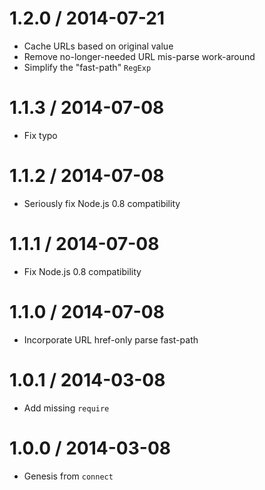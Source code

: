 1.2.0 / 2014-07-21
==================

  * Cache URLs based on original value
  * Remove no-longer-needed URL mis-parse work-around
  * Simplify the "fast-path" `RegExp`

1.1.3 / 2014-07-08
==================

  * Fix typo

1.1.2 / 2014-07-08
==================

  * Seriously fix Node.js 0.8 compatibility

1.1.1 / 2014-07-08
==================

  * Fix Node.js 0.8 compatibility

1.1.0 / 2014-07-08
==================

  * Incorporate URL href-only parse fast-path

1.0.1 / 2014-03-08
==================

  * Add missing `require`

1.0.0 / 2014-03-08
==================

  * Genesis from `connect`
